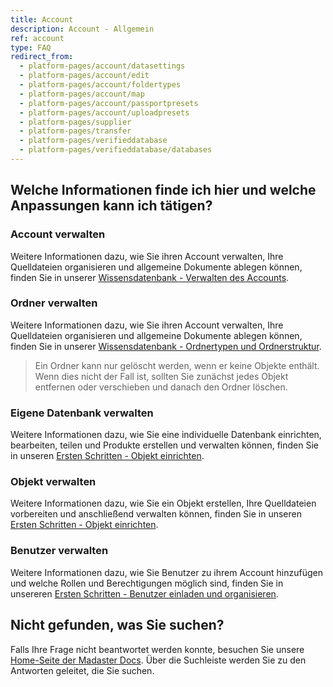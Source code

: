 ```yaml
---
title: Account
description: Account - Allgemein
ref: account
type: FAQ
redirect_from:
  - platform-pages/account/datasettings
  - platform-pages/account/edit
  - platform-pages/account/foldertypes
  - platform-pages/account/map
  - platform-pages/account/passportpresets
  - platform-pages/account/uploadpresets
  - platform-pages/supplier
  - platform-pages/transfer
  - platform-pages/verifieddatabase
  - platform-pages/verifieddatabase/databases
---
```


## Welche Informationen finde ich hier und welche Anpassungen kann ich tätigen?

### Account verwalten
Weitere Informationen dazu, wie Sie ihren Account verwalten, Ihre Quelldateien organisieren und allgemeine Dokumente ablegen können, finden Sie in unserer <a href="https://docs.madaster.com/de/de/knowledge-base/stay-organized" target="_blank">Wissensdatenbank - Verwalten des Accounts</a>.

### Ordner verwalten 
Weitere Informationen dazu, wie Sie ihren Account verwalten, Ihre Quelldateien organisieren und allgemeine Dokumente ablegen können, finden Sie in unserer <a href="https://docs.madaster.com/de/de/knowledge-base/folder-types-and-folder-structure.html" target="_blank">Wissensdatenbank - Ordnertypen und Ordnerstruktur</a>.

> Ein Ordner kann nur gelöscht werden, wenn er keine Objekte enthält. Wenn dies nicht der Fall ist, sollten Sie zunächst jedes Objekt entfernen oder verschieben und danach den Ordner löschen.

### Eigene Datenbank verwalten
Weitere Informationen dazu, wie Sie eine individuelle Datenbank einrichten, bearbeiten, teilen und Produkte erstellen und verwalten können, finden Sie in unseren <a href="https://docs.madaster.com/de/de/get-started/create-your-own-databases-with-custom-materials-and-products" target="_blank">Ersten Schritten - Objekt einrichten</a>.

### Objekt verwalten
Weitere Informationen dazu, wie Sie ein Objekt erstellen, Ihre Quelldateien vorbereiten und anschließend verwalten können, finden Sie in unseren <a href="https://docs.madaster.com/de/de/get-started/set-up-objects.html" target="_blank">Ersten Schritten - Objekt einrichten</a>.

### Benutzer verwalten
Weitere Informationen dazu, wie Sie Benutzer zu ihrem Account hinzufügen und welche Rollen und Berechtigungen möglich sind, finden Sie in unsereren <a href="https://docs.madaster.com/de/de/get-started/set-up-your-account.html#benutzer-einladen-und-organisieren" target="_blank">Ersten Schritten - Benutzer einladen und organisieren</a>.

## Nicht gefunden, was Sie suchen?
Falls Ihre Frage nicht beantwortet werden konnte, besuchen Sie unsere <a href="https://docs.madaster.com/de/de/" target="_blank">Home-Seite der Madaster Docs</a>. Über die Suchleiste werden Sie zu den Antworten geleitet, die Sie suchen.
